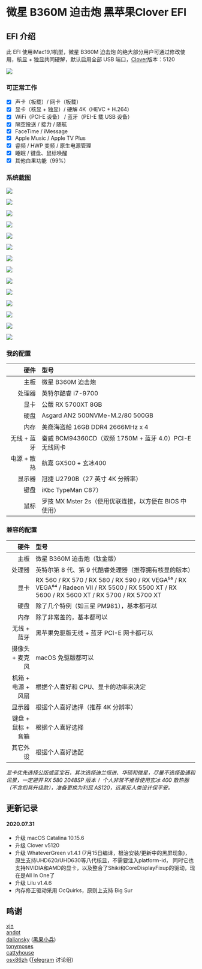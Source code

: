 # 微星 B360M 迫击炮 黑苹果Clover EFI

## EFI 介绍

此 EFI 使用iMac19,1机型，微星 B360M 迫击炮 的绝大部分用户可通过修改使用，核显 + 独显共同硬解，默认启用全部 USB 端口，[Clover](https://github.com/CloverHackyColor/CloverBootloader)版本：5120

![](https://github.com/AskyStudio/Hackintosh---MSI-B360m-Mortar/blob/master/Images/系统信息.png)

### 可正常工作

- [x] 声卡（板载）/ 网卡（板载）
- [x] 显卡（核显 + 独显）/ 硬解 4K（HEVC + H.264）
- [x] WiFi（PCI-E 设备） / 蓝牙（PEI-E 载 USB 设备）
- [x] 隔空投送 / 接力 / 随航
- [x] FaceTime / iMessage
- [x] Apple Music / Apple TV Plus
- [x] 睿频 / HWP 变频 / 原生电源管理
- [x] 睡眠 / 键盘、鼠标唤醒
- [x] 其他白果功能（99%）

### 系统截图

![](https://github.com/AskyStudio/Hackintosh---MSI-B360m-Mortar/blob/master/Images/内存.png)

![](https://github.com/AskyStudio/Hackintosh---MSI-B360m-Mortar/blob/master/Images/HiDPI.png)

![](https://github.com/AskyStudio/Hackintosh---MSI-B360m-Mortar/blob/master/Images/4k%20核心显卡加速解码.png)

![](https://github.com/AskyStudio/Hackintosh---MSI-B360m-Mortar/blob/master/Images/音频输出.png)

![](https://github.com/AskyStudio/Hackintosh---MSI-B360m-Mortar/blob/master/Images/音频输入.png)

![](https://github.com/AskyStudio/Hackintosh---MSI-B360m-Mortar/blob/master/Images/Wi-Fi.png)

![](https://github.com/AskyStudio/Hackintosh---MSI-B360m-Mortar/blob/master/Images/蓝牙.png)

![](https://github.com/AskyStudio/Hackintosh---MSI-B360m-Mortar/blob/master/Images/随航.png)

![](https://github.com/AskyStudio/Hackintosh---MSI-B360m-Mortar/blob/master/Images/Time%20Machine%20备份.png)

![](https://github.com/AskyStudio/Hackintosh---MSI-B360m-Mortar/blob/master/Images/NVME%20ssd.png)

![](https://github.com/AskyStudio/Hackintosh---MSI-B360m-Mortar/blob/master/Images/USB.png)

![](https://github.com/AskyStudio/Hackintosh---MSI-B360m-Mortar/blob/master/Images/显卡.png)

![](https://github.com/AskyStudio/Hackintosh---MSI-B360m-Mortar/blob/master/Images/电源管理.png)

![](https://github.com/AskyStudio/Hackintosh---MSI-B360m-Mortar/blob/master/Images/蓝牙2.png)

### 我的配置

|         硬件       |                   型号                     |
|-------------------:|:------------------------------------------|
|               主板 | 微星 B360M 迫击炮                               |
|             处理器 | 英特尔酷睿 i7-9700                            |
|               显卡 | 公版 RX 5700XT 8GB                           |
|               硬盘 | Asgard AN2 500NVMe-M.2/80 500GB                          |
|               内存 | 美商海盗船 16GB DDR4 2666MHz x 4                 |
|        无线 + 蓝牙 | 奋威 BCM94360CD（双频 1750M + 蓝牙 4.0）PCI-E 无线网卡  |
|        电源 + 散热 | 航嘉 GX500 + 玄冰400 |
|             显示器 | 冠捷 U2790B（27 英寸 4K 分辨率）                 |
|               键盘 | iKbc TypeMan C87）                 |
|               鼠标 | 罗技 MX Mster 2s（使用优联连接，以方便在 BIOS 中使用） |

### 兼容的配置

|         硬件       |                              型号                           |
|-------------------:|:------------------------------------------------------------|
|               主板 | 微星 B360M 迫击炮（钛金版）                                    |
|             处理器 | 英特尔第 8 代、第 9 代酷睿处理器（推荐拥有核显的版本）                |
|               显卡 | RX 560 / RX 570 / RX 580 / RX 590 / RX VEGA⁵⁶ / RX VEGA⁶⁴ / Radeon VII / RX 5500 / RX 5500 XT / RX 5600 / RX 5600 XT / RX 5700 / RX 5700 XT |
|               硬盘 | 除了几个特例（如三星 PM981），基本都可以                            |
|               内存 | 除了非常差的，基本都可以                                        |
|        无线 + 蓝牙 | 黑苹果免驱版无线 + 蓝牙 PCI-E 网卡都可以                          |
|     摄像头 + 麦克风 | macOS 免驱版都可以                                             |
|  机箱 + 电源 + 风扇 | 根据个人喜好和 CPU、显卡的功率来决定                               |
|             显示器 | 根据个人喜好选择（推荐 4K 分辨率）                                |
|  键盘 + 鼠标 + 音箱 | 根据个人喜好选择                                                |
|           其它外设 | 根据个人喜好选配                                              |

*显卡优先选择公版或蓝宝石，其次选择迪兰恒进、华硕和微星，尽量不选择盈通和讯景，一定避开 RX 580 2048SP 版本！*
*个人非常不推荐使用玄冰 400 散热器（不含扣具升级款），准备更换为利民 AS120，远离反人类设计保平安。*

## 更新记录
#### 2020.07.31
* 升级 macOS Catalina 10.15.6
* 升级 Clover v5120
* 升级 WhateverGreen v1.4.1 (7月15日编译，根治安装/更新中的黑屏现象)，原生支持UHD620/UHD630等八代核显，不需要注入platform-id， 同时它也支持NVIDIA和AMD的显卡，以及整合了Shiki和CoreDisplayFixup的驱动，现在是All In One了
* 升级 Lilu v1.4.6
* 内存修正驱动采用 OcQuirks，原则上支持 Big Sur

## 鸣谢
[xjn](https://blog.xjn819.com/)<br>
[andot](https://github.com/andot/MSI-B360M-MORTAR-IMACPRO-EFI/)<br>
[daliansky](https://github.com/daliansky) ([黑果小兵](https://blog.daliansky.net/))<br>
[tonymoses](http://bbs.pcbeta.com/viewthread-1835637-1-1.html)<br>
[cattyhouse](https://github.com/cattyhouse/oc-guide/)<br>
[osx86zh](https://t.me/osx86zh/) ([Telegram](https://telegram.org/) 讨论组)
